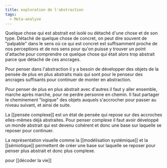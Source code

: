 ```yaml
---
title: exploration de l'abstraction
tags:
  - Meta-analyse
---
```

Quelque chose qui est abstrait est isolé ou détaché d'une chose et de son type. Détaché de quelque chose de concret, on peut dire souvent de "palpable" dans le sens où ce qui est concret est suffisamment proche de nos perceptions et de nos sens pour qu'on puisse y trouver un point d'attache pour comprendre ce quelque chose qui était alors trop abstrait parce que détaché de ces ancrages. 

Pour penser dans l'abstraction il y a besoin de développer des objets de la pensée de plus en plus abstraits mais qui sont pour le penseur des ancrages suffisants pour continuer de monter en abstraction.

Pour penser de plus en plus abstrait avec d'autres il faut y aller ensemble, marche après marche, pour ne perdre personne en chemin. Il faut partager le cheminement "logique" des objets auquels s'accrocher pour passer au niveau suivant, et ainsi de suite. 

La [[pensée complexe]] est un état de pensée qui repose sur des accroches elles-mêmes déjà abstraites. Pour penser complexe il faut avoir développé un monde abstrait qui est devenu cohérent et donc une base sur laquelle se reposer pour continuer. 

La représentation visuelle comme la [[modélisation systémique]] et la [[sémiotique]] permettent de créer une base sur laquelle se reposer pour penser plus abstrait et donc plus complexe.

pour [[décoder la vie]]
